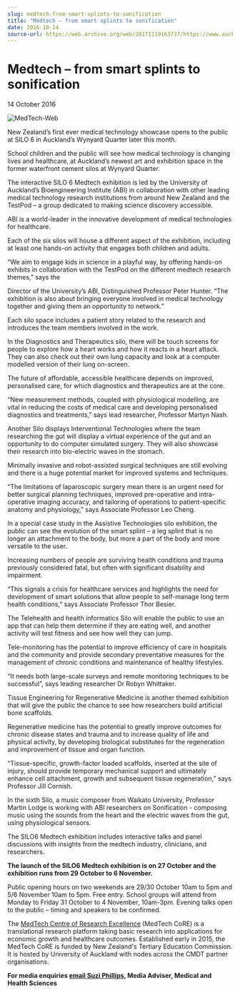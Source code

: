 ```yaml
---
slug: medtech-from-smart-splints-to-sonification
title: "Medtech – from smart splints to sonification"
date: 2016-10-14
source-url: https://web.archive.org/web/20171119163737/https://www.auckland.ac.nz/en/about/news-events-and-notices/news/news-2016/10/medtech-_-from-smart-splints-to-sonification.html
---
```

Medtech – from smart splints to sonification
============================================

14 October 2016

![MedTech-Web](https://www.auckland.ac.nz/en/about/news-events-and-notices/news/news-2016/10/medtech-_-from-smart-splints-to-sonification/_jcr_content/par/textimage/image.img.jpg/1476390928243.jpg "MedTech-Web")

New Zealand’s first ever medical technology showcase opens to the public at SILO 6 in Auckland’s Wynyard Quarter later this month.

School children and the public will see how medical technology is changing lives and healthcare, at Auckland’s newest art and exhibition space in the former waterfront cement silos at Wynyard Quarter.  

The interactive SILO 6 Medtech exhibition is led by the University of Auckland’s Bioengineering Institute (ABI) in collaboration with other leading medical technology research institutions from around New Zealand and the TestPod – a group dedicated to making science discovery accessible.

ABI is a world-leader in the innovative development of medical technologies for healthcare.

Each of the six silos will house a different aspect of the exhibition, including at least one hands-on activity that engages both children and adults.

“We aim to engage kids in science in a playful way, by offering hands-on exhibits in collaboration with the TestPod on the different medtech research themes,” says the

Director of the University’s ABI, Distinguished Professor Peter Hunter. “The exhibition is also about bringing everyone involved in medical technology together and giving them an opportunity to network.”

Each silo space includes a patient story related to the research and introduces the team members involved in the work.

In the Diagnostics and Therapeutics silo, there will be touch screens for people to explore how a heart works and how it reacts in a heart attack. They can also check out their own lung capacity and look at a computer modelled version of their lung on-screen.

The future of affordable, accessible healthcare depends on improved, personalised care, for which diagnostics and therapeutics are at the core.

“New measurement methods, coupled with physiological modelling, are vital in reducing the costs of medical care and developing personalised diagnostics and treatments,” says lead researcher, Professor Martyn Nash.

Another Silo displays Interventional Technologies where the team researching the gut will display a virtual experience of the gut and an opportunity to do computer simulated surgery. They will also showcase their research into bio-electric waves in the stomach.

Minimally invasive and robot-assisted surgical techniques are still evolving and there is a huge potential market for improved systems and techniques.

“The limitations of laparoscopic surgery mean there is an urgent need for better surgical planning techniques, improved pre-operative and intra-operative imaging accuracy, and tailoring of operations to patient-specific anatomy and physiology,” says Associate Professor Leo Cheng.

In a special case study in the Assistive Technologies silo exhibition, the public can see the evolution of the smart splint – a leg splint that is no longer an attachment to the body, but more a part of the body and more versatile to the user.

Increasing numbers of people are surviving health conditions and trauma previously considered fatal, but often with significant disability and impairment.

“This signals a crisis for healthcare services and highlights the need for development of smart solutions that allow people to self-manage long term health conditions,” says Associate Professor Thor Besier.

The Telehealth and health informatics Silo will enable the public to use an app that can help them determine if they are eating well, and another activity will test fitness and see how well they can jump.

Tele-monitoring has the potential to improve efficiency of care in hospitals and the community and provide secondary preventative measures for the management of chronic conditions and maintenance of healthy lifestyles.

“It needs both large-scale surveys and remote monitoring techniques to be successful”, says leading researcher Dr Robyn Whittaker.

Tissue Engineering for Regenerative Medicine is another themed exhibition that will give the public the chance to see how researchers build artificial bone scaffolds.

Regenerative medicine has the potential to greatly improve outcomes for chronic disease states and trauma and to increase quality of life and physical activity, by developing biological substitutes for the regeneration and improvement of tissue and organ function.

“Tissue-specific, growth-factor loaded scaffolds, inserted at the site of injury, should provide temporary mechanical support and ultimately enhance cell attachment, growth and subsequent tissue regeneration,” says Professor Jill Cornish.

In the sixth Silo, a music composer from Waikato University, Professor Martin Lodge is working with ABI researchers on Sonification - composing music using the sounds from the heart and the electric waves from the gut, using physiological sensors.

The SILO6 Medtech exhibition includes interactive talks and panel discussions with insights from the medtech industry, clinicians, and researchers.

**The launch of the SILO6 Medtech exhibition is on 27 October and the exhibition runs from 29 October to 6 November.**

Public opening hours on two weekends are 29/30 October 10am to 5pm and 5/6 November 10am to 5pm. Free entry. School groups will attend from Monday to Friday 31 October to 4 November, 10am-3pm. Evening talks open to the public – timing and speakers to be confirmed.

The [MedTech Centre of Research Excellence](http://www.cmdt.org.nz/) (MedTech CoRE) is a translational research platform taking basic research into applications for economic growth and healthcare outcomes. Established early in 2015, the MedTech CoRE is funded by New Zealand's Tertiary Education Commission. It is hosted by University of Auckland with nodes across the CMDT partner organisations.   

**For media enquiries [email Suzi Phillips](mailto:s.phillips@auckland.ac.nz), Media Adviser, Medical and Health Sciences**